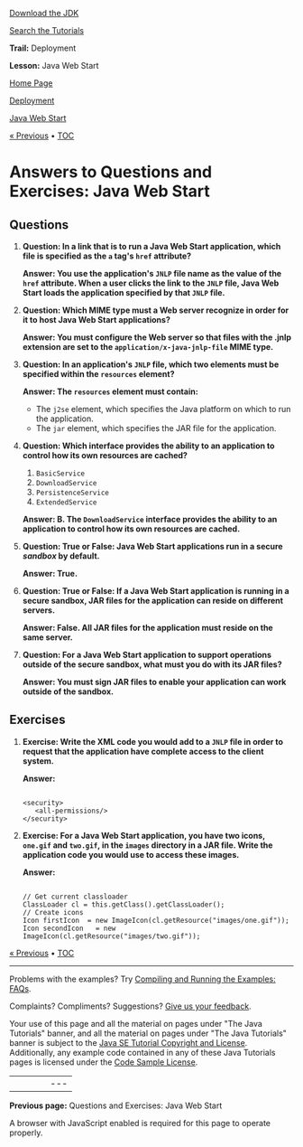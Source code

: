 [Download
the JDK](http://java.sun.com/javase/6/download.jsp)
  
[Search the
Tutorials](../../../search.html)

**Trail:** Deployment
  
**Lesson:** Java Web Start

[Home Page](../../../index.html)
>
[Deployment](../../index.html)
>
[Java Web Start](../index.html)

[« Previous](../QandE/questions.html) • [TOC](../../TOC.html)

# Answers to Questions and Exercises: Java Web Start

## Questions

1. **Question: **In a link that is to run a Java Web Start application, which file is specified as the `a` tag's `href` attribute?****

   **Answer: **You use the application's `JNLP` file name as the value of the `href` attribute. When a user clicks the link to the `JNLP` file, Java Web Start loads the application specified by that `JNLP` file.****
2. **Question: **Which MIME type must a Web server recognize in order for it to host Java Web Start applications?****

   **Answer: **You must configure the Web server so that files with the .jnlp extension are set to the `application/x-java-jnlp-file` MIME type.****
3. **Question: **In an application's `JNLP` file, which two elements must be specified within the `resources` element?****

   **Answer: **The `resources` element must contain:****

   * The `j2se` element, which specifies the Java platform on which to run the application.
   * The `jar` element, which specifies the JAR file for the application.
4. **Question: **Which interface provides the ability to an application to control how its own resources are cached?****

   1. `BasicService`
   2. `DownloadService`
   3. `PersistenceService`
   4. `ExtendedService`

   **Answer: **B. The `DownloadService` interface provides the ability to an application to control how its own resources are cached.****
5. **Question: **True or False: Java Web Start applications run in a secure *sandbox* by default.****

   **Answer: ****True**.****
6. **Question: **True or False: If a Java Web Start application is running in a secure sandbox, JAR files for the application can reside on different servers.****

   **Answer: ****False**. All JAR files for the application must reside on the same server.****
7. **Question: **For a Java Web Start application to support operations outside of the secure sandbox, what must you do with its JAR files?****

   **Answer: **You must sign JAR files to enable your application can work outside of the sandbox.****

## Exercises

1. **Exercise: **Write the XML code you would add to a `JNLP` file in order to request that the application have complete access to the client system.****

   **Answer:**

   ```

   <security>
      <all-permissions/>
   </security>

   ```
2. **Exercise: **For a Java Web Start application, you have two icons, `one.gif` and `two.gif`, in the `images` directory in a JAR file. Write the application code you would use to access these images.****

   **Answer:**

   ```

   // Get current classloader
   ClassLoader cl = this.getClass().getClassLoader();
   // Create icons
   Icon firstIcon  = new ImageIcon(cl.getResource("images/one.gif"));
   Icon secondIcon   = new ImageIcon(cl.getResource("images/two.gif"));

   ```

[« Previous](../QandE/questions.html)
•
[TOC](../../TOC.html)


---

Problems with the examples? Try [Compiling and Running
the Examples: FAQs](../../../information/run-examples.html).
  
Complaints? Compliments? Suggestions? [Give
us your feedback](http://download.oracle.com/javase/feedback.html).

Your use of this page and all the material on pages under "The Java Tutorials" banner,
and all the material on pages under "The Java Tutorials" banner is subject to the [Java SE Tutorial Copyright
and License](../../../information/license.html).
Additionally, any example code contained in any of these Java
Tutorials pages is licensed under the
[Code
Sample License](http://developers.sun.com/license/berkeley_license.html).

|  |  |  |  |  |
| --- | --- | --- | --- | --- |
| |  |  | | --- | --- | | duke image | Oracle logo | | [About Oracle](http://www.oracle.com/us/corporate/index.html) | [Oracle Technology Network](http://www.oracle.com/technology/index.html) | [Terms of Service](https://www.samplecode.oracle.com/servlets/CompulsoryClickThrough?type=TermsOfService) | Copyright © 1995, 2011 Oracle and/or its affiliates. All rights reserved. |

**Previous page:** Questions and Exercises: Java Web Start




A browser with JavaScript enabled is required for this page to operate properly.